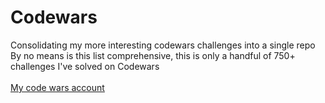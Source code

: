 # Codewars
Consolidating my more interesting codewars challenges into a single repo
<br>
By no means is this list comprehensive, this is only a handful of 750+ challenges I've solved on Codewars
<br><br>
[My code wars account](https://www.codewars.com/users/TheRedBull "TheRedBull")
